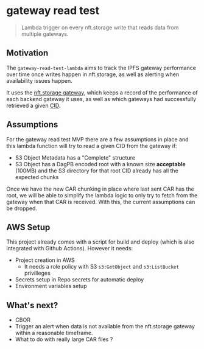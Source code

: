 # gateway read test

> Lambda trigger on every nft.storage write that reads data from multiple gateways.

## Motivation

The `gateway-read-test-lambda` aims to track the IPFS gateway performance over time once writes happen in nft.storage, as well as alerting when availability issues happen.

It uses the [nft.storage gateway](https://github.com/nftstorage/nft.storage/tree/main/packages/gateway), which keeps a record of the performance of each backend gateway it uses, as well as which gateways had successfully retrieved a given [CID](https://docs.ipfs.io/concepts/content-addressing/#identifier-formats).

## Assumptions

For the gateway read test MVP there are a few assumptions in place and this lambda function will try to read a given CID from the gateway if:
- S3 Object Metadata has a "Complete" structure 
- S3 Object has a DagPB encoded root with a known size __acceptable__ (100MB) and the S3 directory for that root CID already has all the expected chunks

Once we have the new CAR chunking in place where last sent CAR has the root, we will be able to simplify the lambda logic to only try to fetch from the gateway when that CAR is received. With this, the current assumptions can be dropped.

## AWS Setup

This project already comes with a script for build and deploy (which is also integrated with Github Actions). However it needs:
- Project creation in AWS
  - It needs a role policy with S3 `s3:GetObject` and `s3:ListBucket` privilleges
- Secrets setup in Repo secrets for automatic deploy
- Environment variables setup

## What's next?

- CBOR
- Trigger an alert when data is not available from the nft.storage gateway within a reasonable timeframe.
- What to do with really large CAR files ?
